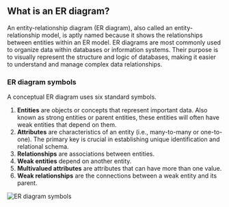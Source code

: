 ## What is an ER diagram?

An entity-relationship diagram (ER diagram), also called an entity-relationship model, is aptly named because it shows the relationships between entities within an ER model. ER diagrams are most commonly used to organize data within databases or information systems. Their purpose is to visually represent the structure and logic of databases, making it easier to understand and manage complex data relationships.

### ER diagram symbols

A conceptual ER diagram uses six standard symbols.

1. **Entities** are objects or concepts that represent important data. Also known as strong entities or parent entities, these entities will often have weak entities that depend on them.
2. **Attributes** are characteristics of an entity (i.e., many-to-many or one-to-one). The primary key is crucial in establishing unique identification and relational schema.
3. **Relationships** are associations between entities.
4. **Weak entities** depend on another entity.
5. **Multivalued attributes** are attributes that can have more than one value.
6. **Weak relationships** are the connections between a weak entity and its parent.

![ER diagram symbols](https://cdn.nulab.com/learn-wp/app/uploads/2018/05/14210150/ER-Symbols-1.png "ER diagram symbols chart")

